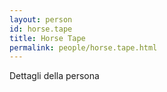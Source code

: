 ```yaml
---
layout: person
id: horse.tape
title: Horse Tape
permalink: people/horse.tape.html
---
```


Dettagli della persona